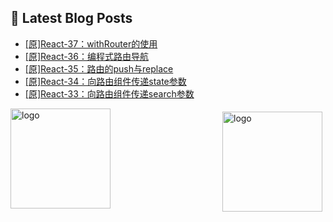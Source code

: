 ## 📕 Latest Blog Posts

<!-- BLOG-POST-LIST:START -->
- [[原]React-37：withRouter的使用](https://blog.csdn.net/sinat_41696687/article/details/115680578)
- [[原]React-36：编程式路由导航](https://blog.csdn.net/sinat_41696687/article/details/115677847)
- [[原]React-35：路由的push与replace](https://blog.csdn.net/sinat_41696687/article/details/115674081)
- [[原]React-34：向路由组件传递state参数](https://blog.csdn.net/sinat_41696687/article/details/115670452)
- [[原]React-33：向路由组件传递search参数](https://blog.csdn.net/sinat_41696687/article/details/115669054)
<!-- BLOG-POST-LIST:END -->
<img src="https://github-readme-stats.vercel.app/api?username=qq1120637483&show_icons=true" alt="logo" height="160" align="right" style="margin: 5px; margin-bottom: 20px;" />

<img src="https://github-profile-trophy.vercel.app/?username=qq1120637483&theme=flat&column=7" alt="logo" height="160" align="center" style="margin: auto; margin-bottom: 20px;" />


<!--
**qq1120637483/qq1120637483** is a ✨ _special_ ✨ repository because its `README.md` (this file) appears on your GitHub profile.

Here are some ideas to get you started:

- 🔭 I’m currently working on ...
- 🌱 I’m currently learning ...
- 👯 I’m looking to collaborate on ...
- 🤔 I’m looking for help with ...
- 💬 Ask me about ...
- 📫 How to reach me: ...
- 😄 Pronouns: ...
- ⚡ Fun fact: ...
-->
